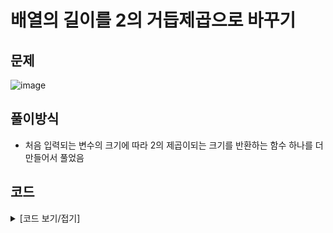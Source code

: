 # 배열의 길이를 2의 거듭제곱으로 바꾸기

## 문제

![image](https://github.com/Employment-Study/Algorithm_Study/assets/44068819/2d7be24f-84bb-45b6-8738-fc11b1258873)


## 풀이방식
- 처음 입력되는 변수의 크기에 따라 2의 제곱이되는 크기를 반환하는 함수 하나를 더 만들어서 풀었음

## 코드

<details>
<summary>
[코드 보기/접기]
</summary>

```java
class Solution {
	static int makeSize(int[] arr) {
		int size = 0;
		if (arr != null) {
			size = arr.length;
		}
		if (arr.length == 1) {
			return 1;
		}
		int num2 = 2;
		while (num2 < size) {
			num2 = num2 * 2;
		}
		return num2;
	}

	public int[] solution(int[] arr) {
		int index = makeSize(arr);
		System.out.println("index : " + index);

		int[] answer = new int[index];

		for (int i = 0; i < arr.length; i++) {
			answer[i] = arr[i];
		}
		return answer;
	}
}
```

</details>